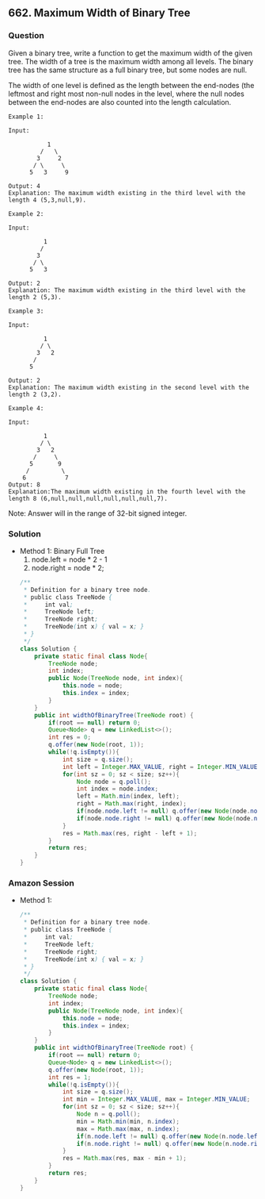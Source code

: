 ## 662. Maximum Width of Binary Tree

### Question
Given a binary tree, write a function to get the maximum width of the given tree. The width of a tree is the maximum width among all levels. The binary tree has the same structure as a full binary tree, but some nodes are null.

The width of one level is defined as the length between the end-nodes (the leftmost and right most non-null nodes in the level, where the null nodes between the end-nodes are also counted into the length calculation.

```
Example 1:

Input: 

           1
         /   \
        3     2
       / \     \  
      5   3     9 

Output: 4
Explanation: The maximum width existing in the third level with the length 4 (5,3,null,9).

Example 2:

Input: 

          1
         /  
        3    
       / \       
      5   3     

Output: 2
Explanation: The maximum width existing in the third level with the length 2 (5,3).

Example 3:

Input: 

          1
         / \
        3   2 
       /        
      5      

Output: 2
Explanation: The maximum width existing in the second level with the length 2 (3,2).

Example 4:

Input: 

          1
         / \
        3   2
       /     \  
      5       9 
     /         \
    6           7
Output: 8
Explanation:The maximum width existing in the fourth level with the length 8 (6,null,null,null,null,null,null,7).
```

Note: Answer will in the range of 32-bit signed integer.

### Solution
* Method 1: Binary Full Tree
	1. node.left = node * 2 - 1
	2. node.right = node * 2;
	```Java
	/**
	 * Definition for a binary tree node.
	 * public class TreeNode {
	 *     int val;
	 *     TreeNode left;
	 *     TreeNode right;
	 *     TreeNode(int x) { val = x; }
	 * }
	 */
	class Solution {
		private static final class Node{
			TreeNode node;
			int index;
			public Node(TreeNode node, int index){
				this.node = node;
				this.index = index;
			}
		}
		public int widthOfBinaryTree(TreeNode root) {
			if(root == null) return 0;
			Queue<Node> q = new LinkedList<>();
			int res = 0;
			q.offer(new Node(root, 1));
			while(!q.isEmpty()){
				int size = q.size();
				int left = Integer.MAX_VALUE, right = Integer.MIN_VALUE;
				for(int sz = 0; sz < size; sz++){
					Node node = q.poll();
					int index = node.index;    
					left = Math.min(index, left);
					right = Math.max(right, index);
					if(node.node.left != null) q.offer(new Node(node.node.left, 2 * index - 1));
					if(node.node.right != null) q.offer(new Node(node.node.right, 2 * index));
				}
				res = Math.max(res, right - left + 1);
			}
			return res;
		}
	}
	```

### Amazon Session
* Method 1:
	```Java
	/**
	 * Definition for a binary tree node.
	 * public class TreeNode {
	 *     int val;
	 *     TreeNode left;
	 *     TreeNode right;
	 *     TreeNode(int x) { val = x; }
	 * }
	 */
	class Solution {
		private static final class Node{
			TreeNode node;
			int index;
			public Node(TreeNode node, int index){
				this.node = node;
				this.index = index;
			}
		}
		public int widthOfBinaryTree(TreeNode root) {
			if(root == null) return 0;
			Queue<Node> q = new LinkedList<>();
			q.offer(new Node(root, 1));
			int res = 1;
			while(!q.isEmpty()){
				int size = q.size();
				int min = Integer.MAX_VALUE, max = Integer.MIN_VALUE;
				for(int sz = 0; sz < size; sz++){
					Node n = q.poll();
					min = Math.min(min, n.index);
					max = Math.max(max, n.index);
					if(n.node.left != null) q.offer(new Node(n.node.left, (n.index << 1) - 1));
					if(n.node.right != null) q.offer(new Node(n.node.right, n.index << 1));
				}
				res = Math.max(res, max - min + 1);
			}
			return res;
		}
	}
	```